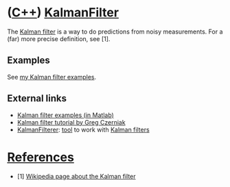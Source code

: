 # ([C++](Cpp.md)) [KalmanFilter](CppKalmanFilter.md)

The [Kalman filter](CppKalmanFilter.md) is a way to do predictions from
noisy measurements. For a (far) more precise definition, see [1].

## Examples

See [my Kalman filter examples](https://github.com/richelbilderbeek/KalmanFilterExamples).

## External links

 * [Kalman filter examples (in Matlab)](http://academic.csuohio.edu/simond/estimation)
 * [Kalman filter tutorial by Greg Czerniak](http://greg.czerniak.info/guides/kalman1/)
 * [KalmanFilterer](https://github.com/richelbilderbeek/KalmanFilterer): [tool](https://github.com/richelbilderbeek/tools) to work with [Kalman filters](CppKalmanFilter.md)

# [References](CppReferences.md)

 * [1] [Wikipedia page about the Kalman filter](https://en.wikipedia.org/wiki/Kalman_filter)

